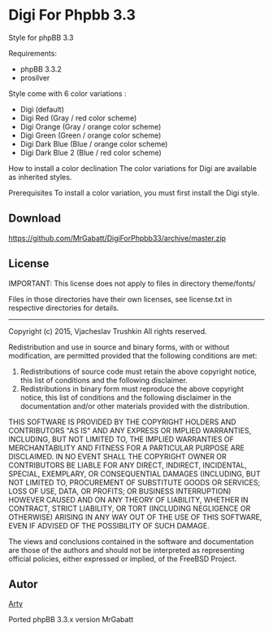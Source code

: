 Digi For Phpbb 3.3
=============================

Style for phpBB 3.3

Requirements:

- phpBB 3.3.2
- prosilver

Style come with 6 color variations :
- Digi (default)
- Digi Red (Gray / red color scheme)
- Digi Orange (Gray / orange color scheme)
- Digi Green (Green / orange color scheme)
- Digi Dark Blue (Blue / orange color scheme)
- Digi Dark Blue 2 (Blue / red color scheme)

How to install a color declination
The color variations for Digi are available as inherited styles.

Prerequisites
To install a color variation, you must first install the Digi style.

## Download
https://github.com/MrGabatt/DigiForPhpbb33/archive/master.zip


## License
IMPORTANT: This license does not apply to files in directory theme/fonts/

Files in those directories have their own licenses, see license.txt in respective
directories for details.

-----------------------------------------------------------------------------

Copyright (c) 2015, Vjacheslav Trushkin
All rights reserved.

Redistribution and use in source and binary forms, with or without
modification, are permitted provided that the following conditions are met:

1. Redistributions of source code must retain the above copyright notice, this
   list of conditions and the following disclaimer. 
2. Redistributions in binary form must reproduce the above copyright notice,
   this list of conditions and the following disclaimer in the documentation
   and/or other materials provided with the distribution.

THIS SOFTWARE IS PROVIDED BY THE COPYRIGHT HOLDERS AND CONTRIBUTORS "AS IS" AND
ANY EXPRESS OR IMPLIED WARRANTIES, INCLUDING, BUT NOT LIMITED TO, THE IMPLIED
WARRANTIES OF MERCHANTABILITY AND FITNESS FOR A PARTICULAR PURPOSE ARE
DISCLAIMED. IN NO EVENT SHALL THE COPYRIGHT OWNER OR CONTRIBUTORS BE LIABLE FOR
ANY DIRECT, INDIRECT, INCIDENTAL, SPECIAL, EXEMPLARY, OR CONSEQUENTIAL DAMAGES
(INCLUDING, BUT NOT LIMITED TO, PROCUREMENT OF SUBSTITUTE GOODS OR SERVICES;
LOSS OF USE, DATA, OR PROFITS; OR BUSINESS INTERRUPTION) HOWEVER CAUSED AND
ON ANY THEORY OF LIABILITY, WHETHER IN CONTRACT, STRICT LIABILITY, OR TORT
(INCLUDING NEGLIGENCE OR OTHERWISE) ARISING IN ANY WAY OUT OF THE USE OF THIS
SOFTWARE, EVEN IF ADVISED OF THE POSSIBILITY OF SUCH DAMAGE.

The views and conclusions contained in the software and documentation are those
of the authors and should not be interpreted as representing official policies, 
either expressed or implied, of the FreeBSD Project.

## Autor
[Arty](https://www.artodia.com)

Ported phpBB 3.3.x version MrGabatt
